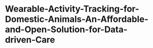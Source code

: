 # Wearable-Activity-Tracking-for-Domestic-Animals-An-Affordable-and-Open-Solution-for-Data-driven-Care